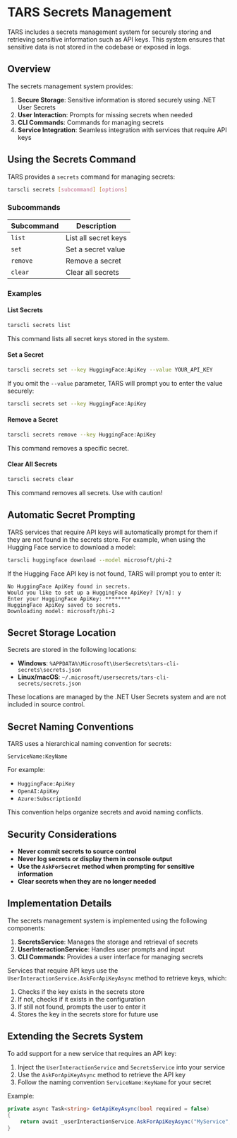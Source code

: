 # TARS Secrets Management

TARS includes a secrets management system for securely storing and retrieving sensitive information such as API keys. This system ensures that sensitive data is not stored in the codebase or exposed in logs.

## Overview

The secrets management system provides:

1. **Secure Storage**: Sensitive information is stored securely using .NET User Secrets
2. **User Interaction**: Prompts for missing secrets when needed
3. **CLI Commands**: Commands for managing secrets
4. **Service Integration**: Seamless integration with services that require API keys

## Using the Secrets Command

TARS provides a `secrets` command for managing secrets:

```bash
tarscli secrets [subcommand] [options]
```

### Subcommands

| Subcommand | Description |
|------------|-------------|
| `list` | List all secret keys |
| `set` | Set a secret value |
| `remove` | Remove a secret |
| `clear` | Clear all secrets |

### Examples

#### List Secrets

```bash
tarscli secrets list
```

This command lists all secret keys stored in the system.

#### Set a Secret

```bash
tarscli secrets set --key HuggingFace:ApiKey --value YOUR_API_KEY
```

If you omit the `--value` parameter, TARS will prompt you to enter the value securely:

```bash
tarscli secrets set --key HuggingFace:ApiKey
```

#### Remove a Secret

```bash
tarscli secrets remove --key HuggingFace:ApiKey
```

This command removes a specific secret.

#### Clear All Secrets

```bash
tarscli secrets clear
```

This command removes all secrets. Use with caution!

## Automatic Secret Prompting

TARS services that require API keys will automatically prompt for them if they are not found in the secrets store. For example, when using the Hugging Face service to download a model:

```bash
tarscli huggingface download --model microsoft/phi-2
```

If the Hugging Face API key is not found, TARS will prompt you to enter it:

```
No HuggingFace ApiKey found in secrets.
Would you like to set up a HuggingFace ApiKey? [Y/n]: y
Enter your HuggingFace ApiKey: ********
HuggingFace ApiKey saved to secrets.
Downloading model: microsoft/phi-2
```

## Secret Storage Location

Secrets are stored in the following locations:

- **Windows**: `%APPDATA%\Microsoft\UserSecrets\tars-cli-secrets\secrets.json`
- **Linux/macOS**: `~/.microsoft/usersecrets/tars-cli-secrets/secrets.json`

These locations are managed by the .NET User Secrets system and are not included in source control.

## Secret Naming Conventions

TARS uses a hierarchical naming convention for secrets:

```
ServiceName:KeyName
```

For example:
- `HuggingFace:ApiKey`
- `OpenAI:ApiKey`
- `Azure:SubscriptionId`

This convention helps organize secrets and avoid naming conflicts.

## Security Considerations

- **Never commit secrets to source control**
- **Never log secrets or display them in console output**
- **Use the `AskForSecret` method when prompting for sensitive information**
- **Clear secrets when they are no longer needed**

## Implementation Details

The secrets management system is implemented using the following components:

1. **SecretsService**: Manages the storage and retrieval of secrets
2. **UserInteractionService**: Handles user prompts and input
3. **CLI Commands**: Provides a user interface for managing secrets

Services that require API keys use the `UserInteractionService.AskForApiKeyAsync` method to retrieve keys, which:

1. Checks if the key exists in the secrets store
2. If not, checks if it exists in the configuration
3. If still not found, prompts the user to enter it
4. Stores the key in the secrets store for future use

## Extending the Secrets System

To add support for a new service that requires an API key:

1. Inject the `UserInteractionService` and `SecretsService` into your service
2. Use the `AskForApiKeyAsync` method to retrieve the API key
3. Follow the naming convention `ServiceName:KeyName` for your secret

Example:

```csharp
private async Task<string> GetApiKeyAsync(bool required = false)
{
    return await _userInteractionService.AskForApiKeyAsync("MyService", "ApiKey", required);
}
```
